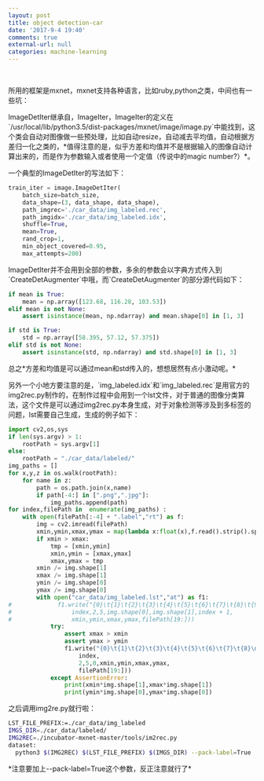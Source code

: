 ```yaml
---
layout: post
title: object detection-car
date: '2017-9-4 19:40'
comments: true
external-url: null
categories: machine-learning
---
```

<br>

所用的框架是mxnet，mxnet支持各种语言，比如ruby,python之类，中间也有一些坑：
<p>ImageDetIter继承自，ImageIter，ImageIter的定义在`/usr/local/lib/python3.5/dist-packages/mxnet/image/image.py`中能找到，这个类会自动对图像做一些预处理，比如自动resize，自动减去平均值，自动根据方差归一化之类的，*值得注意的是，似乎方差和均值并不是根据输入的图像自动计算出来的，而是作为参数输入或者使用一个定值（传说中的magic number?）*。</p>
<p>一个典型的ImageDetIter的写法如下：</p>

```python
train_iter = image.ImageDetIter(
    batch_size=batch_size,
    data_shape=(3, data_shape, data_shape),
    path_imgrec='./car_data/img_labeled.rec',
    path_imgidx='./car_data/img_labeled.idx',
    shuffle=True,
    mean=True,
    rand_crop=1,
    min_object_covered=0.95,
    max_attempts=200)
```
<p>ImageDetIter并不会用到全部的参数，多余的参数会以字典方式传入到`CreateDetAugmenter`中哦，而`CreateDetAugmenter`的部分源代码如下：</p>

```python
if mean is True:
    mean = np.array([123.68, 116.28, 103.53])
elif mean is not None:
    assert isinstance(mean, np.ndarray) and mean.shape[0] in [1, 3]

if std is True:
    std = np.array([58.395, 57.12, 57.375])
elif std is not None:
    assert isinstance(std, np.ndarray) and std.shape[0] in [1, 3]
```
<p>总之*方差和均值是可以通过mean和std传入的，想想居然有点小激动呢。*</p>
<p>另外一个小地方要注意的是，`img_labeled.idx`和`img_labeled.rec`是用官方的img2rec.py制作的，在制作过程中会用到一个lst文件，对于普通的图像分类算法，这个文件是可以通过img2rec.py本身生成，对于对象检测等涉及到多标签的问题，lst需要自己生成，生成的例子如下：</p>

```python
import cv2,os,sys
if len(sys.argv) > 1:
    rootPath = sys.argv[1]
else:
    rootPath = "./car_data/labeled/"
img_paths = []
for x,y,z in os.walk(rootPath):
    for name in z:
        path = os.path.join(x,name)    
        if path[-4:] in [".png",".jpg"]:
            img_paths.append(path)
for index,filePath in  enumerate(img_paths) :
    with open(filePath[:-4] + ".label","rt") as f:
        img = cv2.imread(filePath)
        xmin,ymin,xmax,ymax = map(lambda x:float(x),f.read().strip().split(" "))
        if xmin > xmax:
            tmp = [xmin,ymin]
            xmin,ymin = [xmax,ymax]
            xmax,ymax = tmp
        xmin /= img.shape[1]
        xmax /= img.shape[1]
        ymin /= img.shape[0]
        ymax /= img.shape[0]
        with open("car_data/img_labeled.lst","at") as f1:
#             f1.write("{0}\t{1}\t{2}\t{3}\t{4}\t{5}\t{6}\t{7}\t{8}\t{9}\t{10}\n".format(
#                 index,2,5,img.shape[0],img.shape[1],index + 1,
#                 xmin,ymin,xmax,ymax,filePath[19:]))
            try:
                assert xmax > xmin
                assert ymax > ymin
                f1.write("{0}\t{1}\t{2}\t{3}\t{4}\t{5}\t{6}\t{7}\t{8}\n".format(
                    index,
                    2,5,0,xmin,ymin,xmax,ymax,
                    filePath[19:]))
            except AssertionError:
                print(xmin*img.shape[1],xmax*img.shape[1])
                print(ymin*img.shape[0],ymax*img.shape[0])            
```

<p>之后调用img2re.py就行啦：</p>

```bash
LST_FILE_PREFIX:=./car_data/img_labeled
IMGS_DIR=./car_data/labeled/
IMG2REC=./incubator-mxnet-master/tools/im2rec.py
dataset:
  python3 $(IMG2REC) $(LST_FILE_PREFIX) $(IMGS_DIR) --pack-label=True
```

<p>*注意要加上--pack-label=True这个参数，反正注意就行了*<p>

